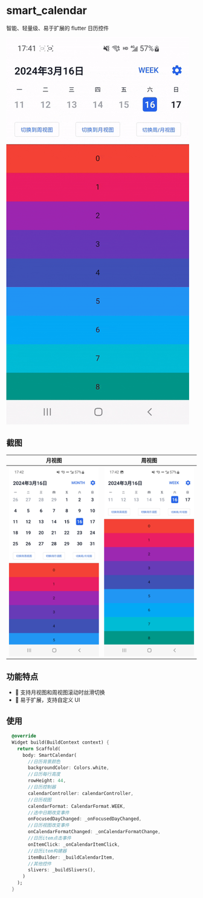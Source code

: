 # smart_calendar

智能、轻量级、易于扩展的 flutter 日历控件

![demo](assets/demo.gif)

## 截图

|                月视图                |               周视图               |
| :----------------------------------: | :--------------------------------: |
| ![month_view](assets/month_view.jpg) | ![week_view](assets/week_view.jpg) |

## 功能特点

- 🚀 支持月视图和周视图滚动时丝滑切换
- 🎉 易于扩展，支持自定义 UI

## 使用

```dart
  @override
  Widget build(BuildContext context) {
    return Scaffold(
      body: SmartCalendar(
        //日历背景颜色
        backgroundColor: Colors.white,
        //日历每行高度
        rowHeight: 44,
        //日历控制器
        calendarController: calendarController,
        //日历视图
        calendarFormat: CalendarFormat.WEEK,
        //选中日期改变事件
        onFocusedDayChanged: _onFocusedDayChanged,
        //日历视图改变事件
        onCalendarFormatChanged: _onCalendarFormatChange,
        //日历item点击事件
        onItemClick: _onCalendarItemClick,
        //日历item构建器
        itemBuilder: _buildCalendarItem,
        //其他控件
        slivers: _buildSlivers(),
      )
    );
  }
```
